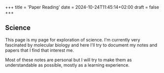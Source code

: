 +++
title = 'Paper Reading'
date = 2024-10-24T11:45:14+02:00
draft = false
+++
## Science
This page is my page for exploration of science. 
I'm currently very fascinated by molecular biology and here I'll try to document my notes and papers that I find that interest me.

Most of these notes are personal but I will try to make them as understandable as possible, mostly as a learning experience. 
